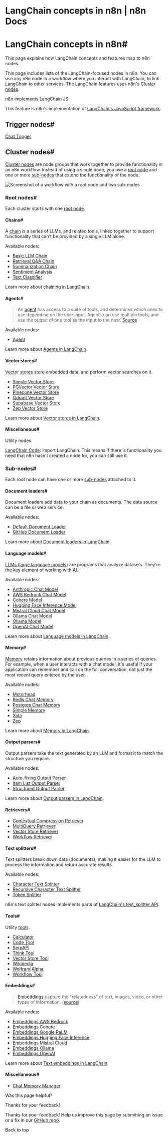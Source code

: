 # LangChain concepts in n8n | n8n Docs

[ ](https://github.com/n8n-io/n8n-docs/edit/main/docs/advanced-ai/langchain/langchain-n8n.md "Edit this page")

# LangChain concepts in n8n#

This page explains how LangChain concepts and features map to n8n nodes.

This page includes lists of the LangChain-focused nodes in n8n. You can use any n8n node in a workflow where you interact with LangChain, to link LangChain to other services. The LangChain features uses n8n's [Cluster nodes](../../../integrations/builtin/cluster-nodes/).

n8n implements LangChain JS

This feature is n8n's implementation of [LangChain's JavaScript framework](https://js.langchain.com/docs/get_started/introduction).

## Trigger nodes#

[Chat Trigger](../../../integrations/builtin/core-nodes/n8n-nodes-langchain.chattrigger/)

## Cluster nodes#

[Cluster nodes](../../../glossary/#cluster-node-n8n) are node groups that work together to provide functionality in an n8n workflow. Instead of using a single node, you use a [root node](../../../glossary/#root-node-n8n) and one or more [sub-nodes](../../../glossary/#sub-node-n8n) that extend the functionality of the node.

![Screenshot of a workflow with a root node and two sub-nodes](../../../_images/integrations/builtin/cluster-nodes/root-sub-nodes.png)

### Root nodes#

Each cluster starts with one [root node](../../../glossary/#root-node-n8n).

#### Chains#

A [chain](../../../glossary/#ai-chain) is a series of LLMs, and related tools, linked together to support functionality that can't be provided by a single LLM alone.

Available nodes:

  * [Basic LLM Chain](../../../integrations/builtin/cluster-nodes/root-nodes/n8n-nodes-langchain.chainllm/)
  * [Retrieval Q&A Chain](../../../integrations/builtin/cluster-nodes/root-nodes/n8n-nodes-langchain.chainretrievalqa/)
  * [Summarization Chain](../../../integrations/builtin/cluster-nodes/root-nodes/n8n-nodes-langchain.chainsummarization/)
  * [Sentiment Analysis](../../../integrations/builtin/cluster-nodes/root-nodes/n8n-nodes-langchain.sentimentanalysis/)
  * [Text Classifier](../../../integrations/builtin/cluster-nodes/root-nodes/n8n-nodes-langchain.text-classifier/)

Learn more about [chaining in LangChain](https://js.langchain.com/docs/concepts/lcel).

#### Agents#

> An [agent](../../../glossary/#ai-agent) has access to a suite of tools, and determines which ones to use depending on the user input. Agents can use multiple tools, and use the output of one tool as the input to the next. [Source](https://github.com/langchain-ai/langchainjs/blob/def3a26c054575e1ed40b9062087e8c0a8899633/docs/core_docs/docs/modules/agents/index.mdx)

Available nodes:

  * [Agent](../../../integrations/builtin/cluster-nodes/root-nodes/n8n-nodes-langchain.agent/)

Learn more about [Agents in LangChain](https://js.langchain.com/docs/concepts/agents).

#### Vector stores#

[Vector stores](../../../glossary/#ai-vector-store) store embedded data, and perform vector searches on it.

  * [Simple Vector Store](../../../integrations/builtin/cluster-nodes/root-nodes/n8n-nodes-langchain.vectorstoreinmemory/)
  * [PGVector Vector Store](../../../integrations/builtin/cluster-nodes/root-nodes/n8n-nodes-langchain.vectorstorepgvector/)
  * [Pinecone Vector Store](../../../integrations/builtin/cluster-nodes/root-nodes/n8n-nodes-langchain.vectorstorepinecone/)
  * [Qdrant Vector Store](../../../integrations/builtin/cluster-nodes/root-nodes/n8n-nodes-langchain.vectorstoreqdrant/)
  * [Supabase Vector Store](../../../integrations/builtin/cluster-nodes/root-nodes/n8n-nodes-langchain.vectorstoresupabase/)
  * [Zep Vector Store](../../../integrations/builtin/cluster-nodes/root-nodes/n8n-nodes-langchain.vectorstorezep/)

Learn more about [Vector stores in LangChain](https://js.langchain.com/docs/concepts/vectorstores/).

#### Miscellaneous#

Utility nodes.

[LangChain Code](../../../integrations/builtin/cluster-nodes/root-nodes/n8n-nodes-langchain.code/): import LangChain. This means if there is functionality you need that n8n hasn't created a node for, you can still use it.

### Sub-nodes#

Each root node can have one or more [sub-nodes](../../../glossary/#sub-node-n8n) attached to it.

#### Document loaders#

Document loaders add data to your chain as documents. The data source can be a file or web service.

Available nodes:

  * [Default Document Loader](../../../integrations/builtin/cluster-nodes/sub-nodes/n8n-nodes-langchain.documentdefaultdataloader/)
  * [GitHub Document Loader](../../../integrations/builtin/cluster-nodes/sub-nodes/n8n-nodes-langchain.documentgithubloader/)

Learn more about [Document loaders in LangChain](https://js.langchain.com/docs/concepts/document_loaders).

#### Language models#

[LLMs (large language models)](../../../glossary/#large-language-model-llm) are programs that analyze datasets. They're the key element of working with AI.

Available nodes:

  * [Anthropic Chat Model](../../../integrations/builtin/cluster-nodes/sub-nodes/n8n-nodes-langchain.lmchatanthropic/)
  * [AWS Bedrock Chat Model](../../../integrations/builtin/cluster-nodes/sub-nodes/n8n-nodes-langchain.lmchatawsbedrock/)
  * [Cohere Model](../../../integrations/builtin/cluster-nodes/sub-nodes/n8n-nodes-langchain.lmcohere/)
  * [Hugging Face Inference Model](../../../integrations/builtin/cluster-nodes/sub-nodes/n8n-nodes-langchain.lmopenhuggingfaceinference/)
  * [Mistral Cloud Chat Model](../../../integrations/builtin/cluster-nodes/sub-nodes/n8n-nodes-langchain.lmchatmistralcloud/)
  * [Ollama Chat Model](../../../integrations/builtin/cluster-nodes/sub-nodes/n8n-nodes-langchain.lmchatollama/)
  * [Ollama Model](../../../integrations/builtin/cluster-nodes/sub-nodes/n8n-nodes-langchain.lmollama/)
  * [OpenAI Chat Model](../../../integrations/builtin/cluster-nodes/sub-nodes/n8n-nodes-langchain.lmchatopenai/)

Learn more about [Language models in LangChain](https://js.langchain.com/docs/concepts/chat_models).

#### Memory#

[Memory](../../../glossary/#ai-memory) retains information about previous queries in a series of queries. For example, when a user interacts with a chat model, it's useful if your application can remember and call on the full conversation, not just the most recent query entered by the user.

Available nodes:

  * [Motorhead](../../../integrations/builtin/cluster-nodes/sub-nodes/n8n-nodes-langchain.memorymotorhead/)
  * [Redis Chat Memory](../../../integrations/builtin/cluster-nodes/sub-nodes/n8n-nodes-langchain.memoryredischat/)
  * [Postgres Chat Memory](../../../integrations/builtin/cluster-nodes/sub-nodes/n8n-nodes-langchain.memorypostgreschat/)
  * [Simple Memory](../../../integrations/builtin/cluster-nodes/sub-nodes/n8n-nodes-langchain.memorybufferwindow/)
  * [Xata](../../../integrations/builtin/cluster-nodes/sub-nodes/n8n-nodes-langchain.memoryxata/)
  * [Zep](../../../integrations/builtin/cluster-nodes/sub-nodes/n8n-nodes-langchain.memoryzep/)

Learn more about [Memory in LangChain](https://langchain-ai.github.io/langgraphjs/concepts/memory/).

#### Output parsers#

Output parsers take the text generated by an LLM and format it to match the structure you require.

Available nodes:

  * [Auto-fixing Output Parser](../../../integrations/builtin/cluster-nodes/sub-nodes/n8n-nodes-langchain.outputparserautofixing/)
  * [Item List Output Parser](../../../integrations/builtin/cluster-nodes/sub-nodes/n8n-nodes-langchain.outputparseritemlist/)
  * [Structured Output Parser](../../../integrations/builtin/cluster-nodes/sub-nodes/n8n-nodes-langchain.outputparserstructured/)

Learn more about [Output parsers in LangChain](https://js.langchain.com/docs/concepts/output_parsers/).

#### Retrievers#

  * [Contextual Compression Retriever](../../../integrations/builtin/cluster-nodes/sub-nodes/n8n-nodes-langchain.retrievercontextualcompression/)
  * [MultiQuery Retriever](../../../integrations/builtin/cluster-nodes/sub-nodes/n8n-nodes-langchain.retrievermultiquery/)
  * [Vector Store Retriever](../../../integrations/builtin/cluster-nodes/sub-nodes/n8n-nodes-langchain.retrievervectorstore/)
  * [Workflow Retriever](../../../integrations/builtin/cluster-nodes/sub-nodes/n8n-nodes-langchain.retrieverworkflow/)

#### Text splitters#

Text splitters break down data (documents), making it easier for the LLM to process the information and return accurate results.

Available nodes:

  * [Character Text Splitter](../../../integrations/builtin/cluster-nodes/sub-nodes/n8n-nodes-langchain.textsplittercharactertextsplitter/)
  * [Recursive Character Text Splitter](../../../integrations/builtin/cluster-nodes/sub-nodes/n8n-nodes-langchain.textsplitterrecursivecharactertextsplitter/)
  * [Token Splitter](../../../integrations/builtin/cluster-nodes/sub-nodes/n8n-nodes-langchain.textsplittertokensplitter/)

n8n's text splitter nodes implements parts of [LangChain's text_splitter API](https://js.langchain.com/docs/concepts/text_splitters/).

#### Tools#

Utility [tools](../../../glossary/#ai-tool).

  * [Calculator](../../../integrations/builtin/cluster-nodes/sub-nodes/n8n-nodes-langchain.toolcalculator/)
  * [Code Tool](../../../integrations/builtin/cluster-nodes/sub-nodes/n8n-nodes-langchain.toolcode/)
  * [SerpAPI](../../../integrations/builtin/cluster-nodes/sub-nodes/n8n-nodes-langchain.toolserpapi/)
  * [Think Tool](../../../integrations/builtin/cluster-nodes/sub-nodes/n8n-nodes-langchain.toolthink/)
  * [Vector Store Tool](../../../integrations/builtin/cluster-nodes/sub-nodes/n8n-nodes-langchain.toolvectorstore/)
  * [Wikipedia](../../../integrations/builtin/cluster-nodes/sub-nodes/n8n-nodes-langchain.toolwikipedia/)
  * [Wolfram|Alpha](../../../integrations/builtin/cluster-nodes/sub-nodes/n8n-nodes-langchain.toolwolframalpha/)
  * [Workflow Tool](../../../integrations/builtin/cluster-nodes/sub-nodes/n8n-nodes-langchain.toolworkflow/)

#### Embeddings#

> [Embeddings](../../../glossary/#ai-embedding) capture the "relatedness" of text, images, video, or other types of information. ([source](https://supabase.com/docs/guides/ai/concepts))

Available nodes:

  * [Embeddings AWS Bedrock](../../../integrations/builtin/cluster-nodes/sub-nodes/n8n-nodes-langchain.embeddingsawsbedrock/)
  * [Embeddings Cohere](../../../integrations/builtin/cluster-nodes/sub-nodes/n8n-nodes-langchain.embeddingscohere/)
  * [Embeddings Google PaLM](../../../integrations/builtin/cluster-nodes/sub-nodes/n8n-nodes-langchain.embeddingsgooglepalm/)
  * [Embeddings Hugging Face Inference](../../../integrations/builtin/cluster-nodes/sub-nodes/n8n-nodes-langchain.embeddingshuggingfaceinference/)
  * [Embeddings Mistral Cloud](../../../integrations/builtin/cluster-nodes/sub-nodes/n8n-nodes-langchain.embeddingsmistralcloud/)
  * [Embeddings Ollama](../../../integrations/builtin/cluster-nodes/sub-nodes/n8n-nodes-langchain.embeddingsollama/)
  * [Embeddings OpenAI](../../../integrations/builtin/cluster-nodes/sub-nodes/n8n-nodes-langchain.embeddingsopenai/)

Learn more about [Text embeddings in LangChain](https://js.langchain.com/docs/concepts/embedding_models/).

#### Miscellaneous#

  * [Chat Memory Manager](../../../integrations/builtin/cluster-nodes/sub-nodes/n8n-nodes-langchain.memorymanager/)

Was this page helpful? 

Thanks for your feedback! 

Thanks for your feedback! Help us improve this page by submitting an issue or a fix in our [GitHub repo](https://github.com/n8n-io/n8n-docs). 

Back to top